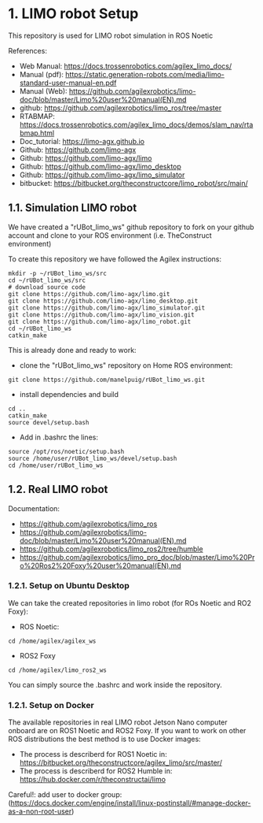 # **1. LIMO robot Setup**

This repository is used for LIMO robot simulation in ROS Noetic

References:

- Web Manual: https://docs.trossenrobotics.com/agilex_limo_docs/
- Manual (pdf): https://static.generation-robots.com/media/limo-standard-user-manual-en.pdf
- Manual (Web): https://github.com/agilexrobotics/limo-doc/blob/master/Limo%20user%20manual(EN).md
- github: https://github.com/agilexrobotics/limo_ros/tree/master
- RTABMAP: https://docs.trossenrobotics.com/agilex_limo_docs/demos/slam_nav/rtabmap.html
- Doc_tutorial: https://limo-agx.github.io
- Github: https://github.com/limo-agx
- Github: https://github.com/limo-agx/limo
- Github: https://github.com/limo-agx/limo_desktop
- Github: https://github.com/limo-agx/limo_simulator
- bitbucket: https://bitbucket.org/theconstructcore/limo_robot/src/main/

## **1.1. Simulation LIMO robot**

We have created a "rUBot_limo_ws" github repository to fork on your github account and clone to your ROS environment (i.e. TheConstruct environment)

To create this repository we have followed the Agilex instructions:
````shell
mkdir -p ~/rUBot_limo_ws/src
cd ~/rUBot_limo_ws/src
# download source code
git clone https://github.com/limo-agx/limo.git
git clone https://github.com/limo-agx/limo_desktop.git
git clone https://github.com/limo-agx/limo_simulator.git
git clone https://github.com/limo-agx/limo_vision.git
git clone https://github.com/limo-agx/limo_robot.git
cd ~/rUBot_limo_ws
catkin_make
````
This is already done and ready to work:

- clone the "rUBot_limo_ws" repository on Home ROS environment:
````shell
git clone https://github.com/manelpuig/rUBot_limo_ws.git
````
- install dependencies and build
````shell
cd ..
catkin_make
source devel/setup.bash
````
- Add in .bashrc the lines:
````shell
source /opt/ros/noetic/setup.bash
source /home/user/rUBot_limo_ws/devel/setup.bash
cd /home/user/rUBot_limo_ws
````
## **1.2. Real LIMO robot**

Documentation:
- https://github.com/agilexrobotics/limo_ros
- https://github.com/agilexrobotics/limo-doc/blob/master/Limo%20user%20manual(EN).md
- https://github.com/agilexrobotics/limo_ros2/tree/humble
- https://github.com/agilexrobotics/limo_pro_doc/blob/master/Limo%20Pro%20Ros2%20Foxy%20user%20manual(EN).md

### **1.2.1. Setup on Ubuntu Desktop**

We can take the created repositories in limo robot (for ROs Noetic and RO2 Foxy):
- ROS Noetic:
````shell
cd /home/agilex/agilex_ws
````
- ROS2 Foxy
````shell
cd /home/agilex/limo_ros2_ws
````
You can simply source the .bashrc and work inside the repository.

### **1.2.1. Setup on Docker**

The available repositories in real LIMO robot Jetson Nano computer onboard are on ROS1 Noetic and ROS2 Foxy. If you want to work on other ROS distributions the best method is to use Docker images:
- The process is describerd for ROS1 Noetic in: https://bitbucket.org/theconstructcore/agilex_limo/src/master/
- The process is describerd for ROS2 Humble in: https://hub.docker.com/r/theconstructai/limo

Careful!: add user to docker group: (https://docs.docker.com/engine/install/linux-postinstall/#manage-docker-as-a-non-root-user)